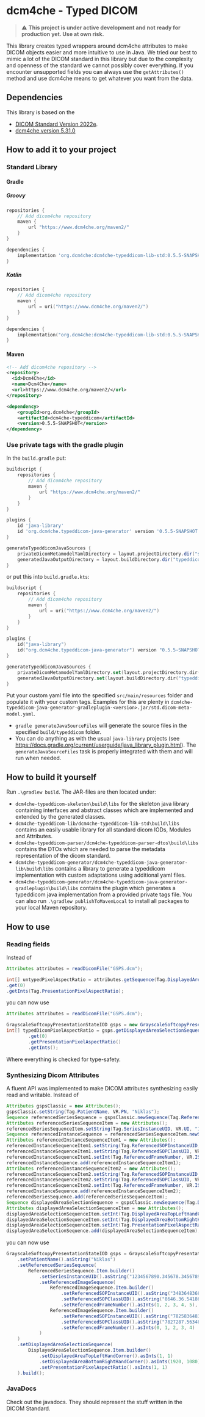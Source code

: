 # dcm4che - Typed DICOM
> :warning: **This project is under active development and not ready for production yet. Use at own risk.**

This library creates typed wrappers around dcm4che attributes to make DICOM objects easier and more intuitive to use in Java.
We tried our best to mimic a lot of the DICOM standard in this library but due to the complexity and openness of the standard we cannot possibly cover everything.
If you encounter unsupported fields you can always use the `getAttributes()` method and use dcm4che means to get whatever you want from the data.

## Dependencies
This library is based on the 
* [DICOM Standard Version 2022e](https://dicom.nema.org/medical/dicom/2022e/output/chtml/part01/ps3.1.html).
* [dcm4che version 5.31.0](https://github.com/dcm4che/dcm4che/releases/tag/5.31.0)

## How to add it to your project
### Standard Library
#### Gradle
##### Groovy
```groovy
repositories {
    // Add dicom4che repository
    maven {
        url "https://www.dcm4che.org/maven2/"
    }
}
```

```groovy
dependencies {
    implementation 'org.dcm4che:dcm4che-typeddicom-lib-std:0.5.5-SNAPSHOT'
}
```

##### Kotlin
```kotlin
repositories {
    // Add dicom4che repository
    maven {
        url = uri("https://www.dcm4che.org/maven2/")
    }
}
```

```kotlin
dependencies {
    implementation("org.dcm4che:dcm4che-typeddicom-lib-std:0.5.5-SNAPSHOT")
}
```

#### Maven

```xml
<!-- Add dicom4che repository -->
<repository>
  <id>Dcm4Che</id>
  <name>Dcm4Che</name>
  <url>https://www.dcm4che.org/maven2/</url>
</repository>
```

```xml
<dependency>
    <groupId>org.dcm4che</groupId>
    <artifactId>dcm4che-typeddicom</artifactId>
    <version>0.5.5-SNAPSHOT</version>
</dependency>
```
### Use private tags with the gradle plugin

In the ```build.gradle``` put:
```groovy
buildscript {
    repositories {
        // Add dicom4che repository
        maven {
            url "https://www.dcm4che.org/maven2/"
        }
    }
}

plugins {
    id 'java-library'
    id 'org.dcm4che.typeddicom-java-generator' version '0.5.5-SNAPSHOT'
}

generateTypeddicomJavaSources {
    privateDicomMetamodelYamlDirectory = layout.projectDirectory.dir("src/main/resources") // default - so this is optional when using this directory
    generatedJavaOutputDirectory = layout.buildDirectory.dir("typeddicom") // default - so this is optional when using this directory
}
```
or put this into ```build.gradle.kts```:
```kotlin
buildscript {
    repositories {
        // Add dicom4che repository
        maven {
            url = uri("https://www.dcm4che.org/maven2/")
        }
    }
}

plugins {
    id("java-library")
    id("org.dcm4che.typeddicom-java-generator") version "0.5.5-SNAPSHOT"
}

generateTypeddicomJavaSources {
    privateDicomMetamodelYamlDirectory.set(layout.projectDirectory.dir("src/main/resources")) // default - so this is optional when using this directory
    generatedJavaOutputDirectory.set(layout.buildDirectory.dir("typeddicom")) // default - so this is optional when using this directory
}
```
Put your custom yaml file into the specified ```src/main/resources``` folder and populate it with your custom tags. Examples for this are plenty in ```dcm4che-typeddicom-java-generator-gradleplugin-<version>.jar/std.dicom-meta-model.yaml```.

* ```gradle generateJavaSourceFiles``` will generate the source files in the specified ```build/typeddicom``` folder.
* You can do anything as with the usual `java-library` projects (see https://docs.gradle.org/current/userguide/java_library_plugin.html). The ```generateJavaSourceFiles``` task is properly integrated with them and will run when needed. 

## How to build it yourself
Run ```.\gradlew build```. The JAR-files are then located under: 
* ```dcm4che-typeddicom-skeleton\build\libs``` for the skeleton java library containing interfaces and abstract classes which are implemented and extended by the generated classes.
* ```dcm4che-typeddicom-lib/dcm4che-typeddicom-lib-std\build\libs``` contains an easily usable library for all standard dicom IODs, Modules and Attributes.
* ```dcm4che-typeddicom-parser/dcm4che-typeddicom-parser-dtos\build\libs``` contains the DTOs which are needed to parse the metadata representation of the dicom standard.
* ```dcm4che-typeddicom-generator/dcm4che-typeddicom-java-generator-lib\build\libs``` contains a library to generate a typeddicom implementation with custom adaptations using additional yaml files.
* ```dcm4che-typeddicom-generator/dcm4che-typeddicom-java-generator-gradleplugin\build\libs``` contains the plugin which generates a typeddicom java implementation from a provided private tags file.
You can also run ```.\gradlew publishToMavenLocal``` to install all packages to your local Maven repository.
## How to use
### Reading fields
Instead of
```java
Attributes attributes = readDicomFile("GSPS.dcm");

int[] untypedPixelAspectRatio = attributes.getSequence(Tag.DisplayedAreaSelectionSequence)
.get(0)
.getInts(Tag.PresentationPixelAspectRatio);

```
you can now use
```java
Attributes attributes = readDicomFile("GSPS.dcm");

GrayscaleSoftcopyPresentationStateIOD gsps = new GrayscaleSoftcopyPresentationStateIOD(attributes);
int[] typedDicomPixelAspectRatio = gsps.getDisplayedAreaSelectionSequence()
        .get(0)
        .getPresentationPixelAspectRatio()
        .getInts();
```
Where everything is checked for type-safety.

### Synthesizing Dicom Attributes
A fluent API was implemented to make DICOM attributes synthesizing easily read and writable.
Instead of
```java
Attributes gspsClassic = new Attributes();
gspsClassic.setString(Tag.PatientName, VR.PN, "Niklas");
Sequence referencedSeriesSequence = gspsClassic.newSequence(Tag.ReferencedSeriesSequence, 1);
Attributes referencedSeriesSequenceItem = new Attributes();
referencedSeriesSequenceItem.setString(Tag.SeriesInstanceUID, VR.UI, "1234567890.345678.3456789");
Sequence referencedInstanceSequence = referencedSeriesSequenceItem.newSequence(Tag.ReferencedImageSequence, 2);
Attributes referencedInstanceSequenceItem1 = new Attributes();
referencedInstanceSequenceItem1.setString(Tag.ReferencedSOPInstanceUID, VR.UI, "3483648368436.483.864369.43648.368");
referencedInstanceSequenceItem1.setString(Tag.ReferencedSOPClassUID, VR.UI, "8646.36.54186.86408684371");
referencedInstanceSequenceItem1.setInt(Tag.ReferencedFrameNumber, VR.IS, 1, 2, 3, 4, 5);
referencedInstanceSequence.add(referencedInstanceSequenceItem1);
Attributes referencedInstanceSequenceItem2 = new Attributes();
referencedInstanceSequenceItem2.setString(Tag.ReferencedSOPInstanceUID, VR.UI, "782583648368436.478754369.436487827");
referencedInstanceSequenceItem2.setString(Tag.ReferencedSOPClassUID, VR.UI, "7827287.5634836.8463841.3684.3");
referencedInstanceSequenceItem2.setInt(Tag.ReferencedFrameNumber, VR.IS, 0, 1, 2, 3, 4);
referencedInstanceSequence.add(referencedInstanceSequenceItem2);
referencedSeriesSequence.add(referencedSeriesSequenceItem);
Sequence displayedAreaSelectionSequence = gspsClassic.newSequence(Tag.DisplayedAreaSelectionSequence, 1);
Attributes displayedAreaSelectionSequenceItem = new Attributes();
displayedAreaSelectionSequenceItem.setInt(Tag.DisplayedAreaTopLeftHandCorner, VR.SL, 1, 1);
displayedAreaSelectionSequenceItem.setInt(Tag.DisplayedAreaBottomRightHandCorner, VR.SL, 1920, 1080);
displayedAreaSelectionSequenceItem.setInt(Tag.PresentationPixelAspectRatio, VR.IS, 1, 1);
displayedAreaSelectionSequence.add(displayedAreaSelectionSequenceItem);
```
you can now use
```java
GrayscaleSoftcopyPresentationStateIOD gsps = GrayscaleSoftcopyPresentationStateIOD.builder()
    .setPatientName().asString("Niklas")
    .setReferencedSeriesSequence(
        ReferencedSeriesSequence.Item.builder()
            .setSeriesInstanceUID().asString("1234567890.345678.3456789")
            .setReferencedImageSequence(
                ReferencedImageSequence.Item.builder()
                    .setReferencedSOPInstanceUID().asString("3483648368436.483.864369.43648.368")
                    .setReferencedSOPClassUID().asString("8646.36.54186.86408684371")
                    .setReferencedFrameNumber().asInts(1, 2, 3, 4, 5),
                ReferencedImageSequence.Item.builder()
                    .setReferencedSOPInstanceUID().asString("782583648368436.478754369.436487827")
                    .setReferencedSOPClassUID().asString("7827287.5634836.8463841.3684.3")
                    .setReferencedFrameNumber().asInts(0, 1, 2, 3, 4)
            )
    )
    .setDisplayedAreaSelectionSequence(
        DisplayedAreaSelectionSequence.Item.builder()
            .setDisplayedAreaTopLeftHandCorner().asInts(1, 1)
            .setDisplayedAreaBottomRightHandCorner().asInts(1920, 1080)
            .setPresentationPixelAspectRatio().asInts(1, 1)
    ).build();
```
### JavaDocs
Check out the javadocs. They should represent the stuff written in the DICOM Standard.
